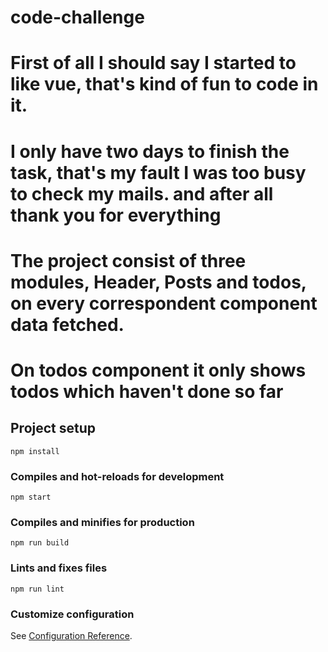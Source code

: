 # code-challenge

# First of all I should say I started to like vue, that's kind of fun to code in it.
# I only have two days to finish the task, that's my fault I was too busy to check my mails. and after all thank you for everything
# The project consist of three modules, Header, Posts and todos, on every correspondent component data fetched.
# On todos component it only shows todos which haven't done so far
## Project setup
```
npm install
```

### Compiles and hot-reloads for development
```
npm start
```

### Compiles and minifies for production
```
npm run build
```

### Lints and fixes files
```
npm run lint
```

### Customize configuration
See [Configuration Reference](https://cli.vuejs.org/config/).
